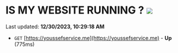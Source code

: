 # IS MY WEBSITE RUNNING ? [![](https://img.shields.io/static/v1?label=Sponsor&message=%E2%9D%A4&logo=GitHub&color=%23fe8e86)](https://github.com/sponsors/<username>)

Last updated: **12/30/2023, 10:29:18 AM**

- `GET` [https://youssefservice.me](https://youssefservice.me) - **Up** (775ms)

